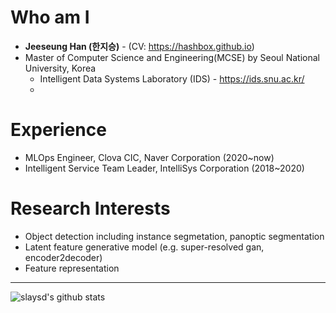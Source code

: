 # Who am I
* **Jeeseung Han (한지승)** - (CV: https://hashbox.github.io)
* Master of Computer Science and Engineering(MCSE) by Seoul National University, Korea
  * Intelligent Data Systems Laboratory (IDS) - https://ids.snu.ac.kr/
  * 
# Experience
- MLOps Engineer, Clova CIC, Naver Corporation (2020~now)
- Intelligent Service Team Leader, IntelliSys Corporation (2018~2020)

# Research Interests
- Object detection including instance segmetation, panoptic segmentation
- Latent feature generative model (e.g. super-resolved gan, encoder2decoder)
- Feature representation

---

![slaysd's github stats](https://github-readme-stats.vercel.app/api?username=slaysd&show_icons=true&count_private=true)
